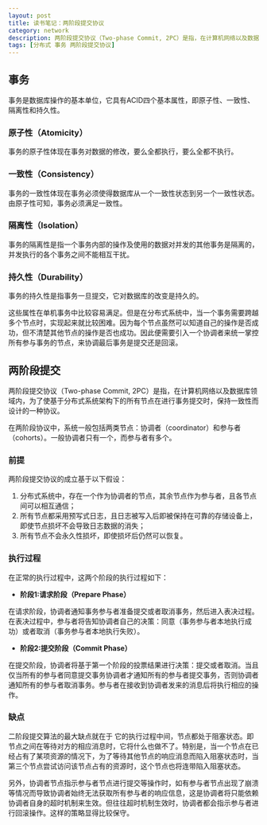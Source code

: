 ```yaml
---
layout: post
title: 读书笔记：两阶段提交协议
category: network
description: 两阶段提交协议（Two-phase Commit, 2PC）是指，在计算机网络以及数据库领域内，为了使基于分布式系统架构下的所有节点在进行事务提交时，保持一致性而设计的一种协议。
tags: [分布式 事务 两阶段提交协议]
---
```


## **事务**

事务是数据库操作的基本单位，它具有ACID四个基本属性，即原子性、一致性、隔离性和持久性。

### **原子性（Atomicity）**
事务的原子性体现在事务对数据的修改，要么全都执行，要么全都不执行。

### **一致性（Consistency）**
事务的一致性体现在事务必须使得数据库从一个一致性状态到另一个一致性状态。由原子性可知，事务必须满足一致性。

### **隔离性（Isolation）**
事务的隔离性是指一个事务内部的操作及使用的数据对并发的其他事务是隔离的，并发执行的各个事务之间不能相互干扰。

### **持久性（Durability）**
事务的持久性是指事务一旦提交，它对数据库的改变是持久的。

这些属性在单机事务中比较容易满足。但是在分布式系统中，当一个事务需要跨越多个节点时，实现起来就比较困难。因为每个节点虽然可以知道自己的操作是否成功，但不清楚其他节点的操作是否也成功。因此便需要引入一个协调者来统一掌控所有参与事务的节点，来协调最后事务是提交还是回滚。

## **两阶段提交**
两阶段提交协议（Two-phase Commit, 2PC）是指，在计算机网络以及数据库领域内，为了使基于分布式系统架构下的所有节点在进行事务提交时，保持一致性而设计的一种协议。

在两阶段协议中，系统一般包括两类节点：协调者（coordinator）和参与者（cohorts）。一般协调者只有一个，而参与者有多个。

### **前提**
两阶段提交协议的成立基于以下假设：

1. 分布式系统中，存在一个作为协调者的节点，其余节点作为参与者，且各节点间可以相互通信；
2. 所有节点都采用预写式日志，且日志被写入后即被保持在可靠的存储设备上，即使节点损坏不会导致日志数据的消失；
3. 所有节点不会永久性损坏，即使损坏后仍然可以恢复。

### **执行过程**
在正常的执行过程中，这两个阶段的执行过程如下：

* **阶段1:请求阶段（Prepare Phase）**

在请求阶段，协调者通知事务参与者准备提交或者取消事务，然后进入表决过程。在表决过程中，参与者将告知协调者自己的决策：同意（事务参与者本地执行成功）或者取消（事务参与者本地执行失败）。 

* **阶段2:提交阶段（Commit Phase）**

在提交阶段，协调者将基于第一个阶段的投票结果进行决策：提交或者取消。当且仅当所有的参与者同意提交事务协调者才通知所有的参与者提交事务，否则协调者通知所有的参与者取消事务。参与者在接收到协调者发来的消息后将执行相应的操作。

### **缺点**
二阶段提交算法的最大缺点就在于 它的执行过程中间，节点都处于阻塞状态。即节点之间在等待对方的相应消息时，它将什么也做不了。特别是，当一个节点在已经占有了某项资源的情况下，为了等待其他节点的响应消息而陷入阻塞状态时，当第三个节点尝试访问该节点占有的资源时，这个节点也将连带陷入阻塞状态。

另外，协调者节点指示参与者节点进行提交等操作时，如有参与者节点出现了崩溃等情况而导致协调者始终无法获取所有参与者的响应信息，这是协调者将只能依赖协调者自身的超时机制来生效。但往往超时机制生效时，协调者都会指示参与者进行回滚操作。这样的策略显得比较保守。






